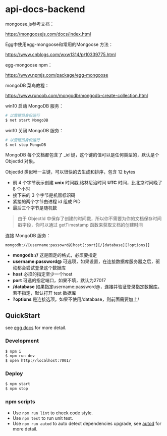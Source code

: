 # api-docs-backend

mongoose.js参考文档：

https://mongoosejs.com/docs/index.html

Egg中使用egg-mongoose和常用的Mongoose 方法：

https://www.cnblogs.com/wxw1314/p/10339775.html

egg-mongoose npm：

https://www.npmjs.com/package/egg-mongoose

mongoDB 菜鸟教程：

https://www.runoob.com/mongodb/mongodb-create-collection.html

win10 启动 MongoDB 服务：

```bash
# 以管理员身份运行
$ net start MongoDB
```

win10 关闭 MongoDB 服务：

```bash
# 以管理员身份运行
$ net stop MongoDB
```

MongoDB 每个文档都包含了 _id 键，这个键的值可以是任何类型的，默认是个 ObjectId 对象。

ObjectId 类似唯一主键，可以很快的去生成和排序，包含 12 bytes

- 前 4 个字节表示创建 **unix** 时间戳,格林尼治时间 **UTC** 时间，比北京时间晚了 8 个小时
- 接下来的 3 个字节是机器标识码
- 紧接的两个字节由进程 id 组成 PID
- 最后三个字节是随机数

> 由于 ObjectId 中保存了创建的时间戳，所以你不需要为你的文档保存时间戳字段，你可以通过 getTimestamp 函数来获取文档的创建时间

连接 MongoDB 服务：

```
mongodb://[username:passowrd@]host[:port][/[database][?options]]
```

- **mongodb://** 这是固定的格式，必须要指定
- **username:password@** 可选项，如果设置，在连接数据库服务器之后，驱动都会尝试登录这个数据库
- **host** 必须的指定至少一个host
- **port** 可选的指定端口，如果不填，默认为27017
- **/database** 如果指定username:password@，连接并验证登录指定数据库。若不指定，默认打开 test 数据库
- **?options** 是连接选项。如果不使用/database，则前面需要加上/



## QuickStart

<!-- add docs here for user -->

see [egg docs][egg] for more detail.

### Development

```bash
$ npm i
$ npm run dev
$ open http://localhost:7001/
```

### Deploy

```bash
$ npm start
$ npm stop
```

### npm scripts

- Use `npm run lint` to check code style.
- Use `npm test` to run unit test.
- Use `npm run autod` to auto detect dependencies upgrade, see [autod](https://www.npmjs.com/package/autod) for more detail.


[egg]: https://eggjs.org